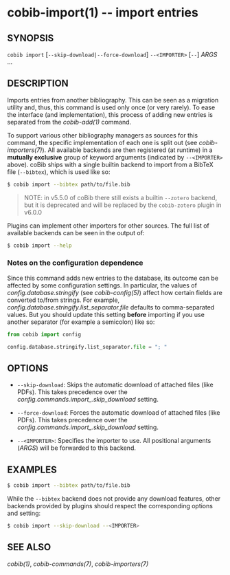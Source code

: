 cobib-import(1) -- import entries
=================================

## SYNOPSIS

`cobib import` [`--skip-download|--force-download`] `--<IMPORTER>` [`--`] _ARGS_ ...

## DESCRIPTION

Imports entries from another bibliography.
This can be seen as a migration utility and, thus, this command is used only once (or very rarely).
To ease the interface (and implementation), this process of adding new entries is separated from the *cobib-add(1)* command.

To support various other bibliography managers as sources for this command, the specific implementation of each one is split out (see *cobib-importers(7)*).
All available backends are then registered (at runtime) in a **mutually exclusive** group of keyword arguments (indicated by `--<IMPORTER>` above).
coBib ships with a single builtin backend to import from a BibTeX file (`--bibtex`), which is used like so:
```bash
$ cobib import --bibtex path/to/file.bib
```

> NOTE: in v5.5.0 of coBib there still exists a builtin `--zotero` backend, but it is deprecated and will be replaced by the `cobib-zotero` plugin in v6.0.0

Plugins can implement other importers for other sources.
The full list of available backends can be seen in the output of:
```bash
$ cobib import --help
```

### Notes on the configuration dependence

Since this command adds new entries to the database, its outcome can be affected by some configuration settings.
In particular, the values of _config.database.stringify_ (see *cobib-config(5)*) affect how certain fields are converted to/from strings.
For example, _config.database.stringify.list_separator.file_ defaults to comma-separated values.
But you should update this setting **before** importing if you use another separator (for example a semicolon) like so:
```python
from cobib import config

config.database.stringify.list_separator.file = "; "
```

## OPTIONS

  * `--skip-download`:
    Skips the automatic download of attached files (like PDFs).
    This takes precedence over the _config.commands.import\_.skip_download_ setting.

  * `--force-download`:
    Forces the automatic download of attached files (like PDFs).
    This takes precedence over the _config.commands.import\_.skip_download_ setting.

  * `--<IMPORTER>`:
    Specifies the importer to use.
    All positional arguments (_ARGS_) will be forwarded to this backend.

## EXAMPLES

```bash
$ cobib import --bibtex path/to/file.bib
```

While the `--bibtex` backend does not provide any download features, other backends provided by plugins should respect the corresponding options and setting:
```bash
$ cobib import --skip-download --<IMPORTER>
```


## SEE ALSO

*cobib(1)*, *cobib-commands(7)*, *cobib-importers(7)*

[//]: # ( vim: set ft=markdown tw=0: )
